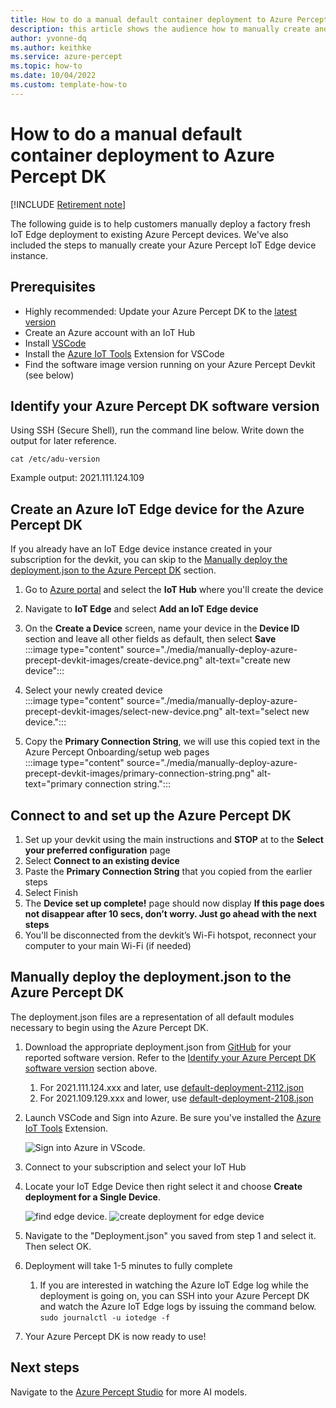 ```yaml
---
title: How to do a manual default container deployment to Azure Percept DK
description: this article shows the audience how to manually create and deploy an Azure Precept Devkit
author: yvonne-dq
ms.author: keithke
ms.service: azure-percept
ms.topic: how-to 
ms.date: 10/04/2022
ms.custom: template-how-to 
---
```



# How to do a manual default container deployment to Azure Percept DK 

[!INCLUDE [Retirement note](./includes/retire.md)]

The following guide is to help customers manually deploy a factory fresh IoT Edge deployment to existing Azure Percept devices. We've also included the steps to manually create your Azure Percept IoT Edge device instance.

## Prerequisites

- Highly recommended: Update your Azure Percept DK to the [latest version](./software-releases-usb-cable-updates.md)
- Create an Azure account with an IoT Hub 
- Install [VSCode](https://code.visualstudio.com/Download)
- Install the [Azure IoT Tools](https://marketplace.visualstudio.com/items?itemName=vsciot-vscode.azure-iot-toolkit) Extension for VSCode
- Find the software image version running on your Azure Percept Devkit (see below)

## Identify your Azure Percept DK software version 

Using SSH (Secure Shell), run the command line below. Write down the output for later reference. 

`cat /etc/adu-version`

Example output: 2021.111.124.109 

## Create an Azure IoT Edge device for the Azure Percept DK
If you already have an IoT Edge device instance created in your subscription for the devkit, you can skip to the [Manually deploy the deployment.json to the Azure Percept DK](#manually-deploy-the-deploymentjson-to-the-azure-percept-dk) section. 
1. Go to [Azure portal](https://portal.azure.com) and select the **IoT Hub** where you'll create the device 
2. Navigate to **IoT Edge** and select **Add an IoT Edge device**
3. On the **Create a Device** screen, name your device in the **Device ID** section and leave all other fields as default, then select **Save**  
:::image type="content" source="./media/manually-deploy-azure-precept-devkit-images/create-device.png" alt-text="create new device":::

1. Select your newly created device  
:::image type="content" source="./media/manually-deploy-azure-precept-devkit-images/select-new-device.png" alt-text="select new device.":::

2. Copy the **Primary Connection String**, we will use this copied text in the Azure Percept Onboarding/setup web pages  
:::image type="content" source="./media/manually-deploy-azure-precept-devkit-images/primary-connection-string.png" alt-text="primary connection string.":::


## Connect to and set up the Azure Percept DK
<!-- Introduction paragraph -->
1. Set up your devkit using the main instructions and **STOP** at to the **Select your preferred configuration** page 
1. Select **Connect to an existing device** 
1. Paste the **Primary Connection String** that you copied from the earlier steps
2. Select Finish 
3. The **Device set up complete!** page should now display 
   **If this page does not disappear after 10 secs, don’t worry. Just go ahead with the next steps** 
4. You'll be disconnected from the devkit’s Wi-Fi hotspot, reconnect your computer to your main Wi-Fi (if needed)  


## Manually deploy the deployment.json to the Azure Percept DK

The deployment.json files are a representation of all default modules necessary to begin using the Azure Percept DK. 
1. Download the appropriate deployment.json from [GitHub](https://github.com/microsoft/azure-percept-advanced-development/tree/main/default-configuration) for your reported software version. Refer to the [Identify your Azure Percept DK software version](#identify-your-azure-percept-dk-software-version) section above.
   1. For 2021.111.124.xxx and later, use [default-deployment-2112.json](https://github.com/microsoft/azure-percept-advanced-development/blob/main/default-configuration/default-deployment-2112.json)
   2. For 2021.109.129.xxx and lower, use [default-deployment-2108.json](https://github.com/microsoft/azure-percept-advanced-development/blob/main/default-configuration/default-deployment-2108.json)
2. Launch VSCode and Sign into Azure. Be sure you've installed the [Azure IoT Tools](https://marketplace.visualstudio.com/items?itemName=vsciot-vscode.azure-iot-toolkit) Extension.  
   
   ![Sign into Azure in VScode.](./media/manually-deploy-azure-precept-devkit-images/azure-sign-in.png)

3. Connect to your subscription and select your IoT Hub 
4. Locate your IoT Edge Device then right select it and choose **Create deployment for a Single Device**.  

   ![find edge device.](./media/manually-deploy-azure-precept-devkit-images/iot-edge-device.png) ![create deployment for edge device](./media/manually-deploy-azure-precept-devkit-images/create-deployment.png)  

5. Navigate to the "Deployment.json" you saved from step 1 and select it. Then select OK.
6. Deployment will take 1-5 minutes to fully complete 
   1. If you are interested in watching the Azure IoT Edge log while the deployment is going on, you can SSH into your Azure Percept DK and watch the Azure IoT Edge logs by issuing the command below.  
    `sudo journalctl -u iotedge -f` 
7. Your Azure Percept DK is now ready to use!


<!-- 5. Next steps
	@@ -77,4 +76,4 @@ context so the customer can determine why they would click the link.
-->

## Next steps
Navigate to the [Azure Percept Studio](https://portal.azure.com/#blade/AzureEdgeDevices/Main/overview) for more AI models. 

